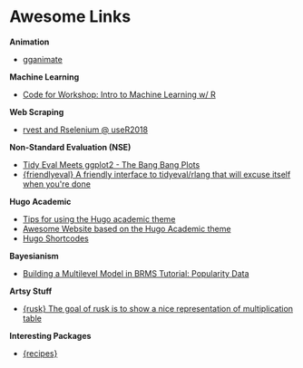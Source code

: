 # Awesome Links

**Animation**

+ [gganimate](https://github.com/thomasp85/gganimate#gganimate-)

**Machine Learning**

+ [Code for Workshop: Intro to Machine Learning w/ R](https://shirinsplayground.netlify.com/2018/06/intro_to_ml_workshop_heidelberg/)

**Web Scraping**

+ [rvest and Rselenium @ useR2018](https://gist.github.com/HanjoStudy/e5b1a425b5436550a66a4e0b05352a51)

**Non-Standard Evaluation (NSE)**

+ [Tidy Eval Meets ggplot2 - The Bang Bang Plots](http://www.onceupondata.com/2018/07/06/ggplot-tidyeval/)
+ [{friendlyeval} A friendly interface to tidyeval/rlang that will excuse itself when you're done](https://github.com/MilesMcBain/friendlyeval)

**Hugo Academic**

+ [Tips for using the Hugo academic theme](https://lmyint.github.io/post/hugo-academic-tips/)
+ [Awesome Website based on the Hugo Academic theme](https://github.com/fliptanedo/FlipWebsite2017)
+ [Hugo Shortcodes](https://gohugo.io/content-management/shortcodes/)

**Bayesianism**

+ [Building a Multilevel Model in BRMS Tutorial: Popularity Data](https://www.rensvandeschoot.com/brms-started/)

**Artsy Stuff**

+ [{rusk} The goal of rusk is to show a nice representation of multiplication table](https://github.com/ThinkR-open/rusk)

**Interesting Packages**

+ [{recipes}](https://github.com/topepo/user2018/blob/master/slides/Recipes_for_Data_Processing.pdf)

